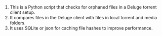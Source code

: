 1. This is a Python script that checks for orphaned files in a Deluge torrent client setup.
2. It compares files in the Deluge client with files in local torrent and media folders.
3. It uses SQLite or json for caching file hashes to improve performance.